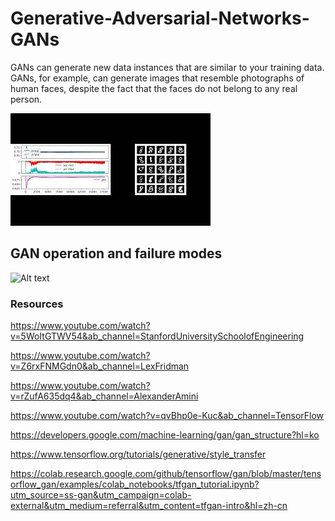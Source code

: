# Generative-Adversarial-Networks-GANs
GANs can generate new data instances that are similar to your training data. GANs, for example, can generate images that resemble photographs of human faces, despite the fact that the faces do not belong to any real person.


[![Alt text](https://github.com/Mr-TalhaIlyas/Generative-Adversarial-Networks-GANs/blob/main/mq1.jpg)](https://www.youtube.com/watch?v=HLmQur8XEg8&ab_channel=TalhaIlyas)

## GAN operation and failure modes

![Alt text](https://github.com/Mr-TalhaIlyas/Generative-Adversarial-Networks-GANs/blob/main/modes.jpg)

### Resources

https://www.youtube.com/watch?v=5WoItGTWV54&ab_channel=StanfordUniversitySchoolofEngineering

https://www.youtube.com/watch?v=Z6rxFNMGdn0&ab_channel=LexFridman

https://www.youtube.com/watch?v=rZufA635dq4&ab_channel=AlexanderAmini

https://www.youtube.com/watch?v=qvBhp0e-Kuc&ab_channel=TensorFlow


https://developers.google.com/machine-learning/gan/gan_structure?hl=ko

https://www.tensorflow.org/tutorials/generative/style_transfer

https://colab.research.google.com/github/tensorflow/gan/blob/master/tensorflow_gan/examples/colab_notebooks/tfgan_tutorial.ipynb?utm_source=ss-gan&utm_campaign=colab-external&utm_medium=referral&utm_content=tfgan-intro&hl=zh-cn
